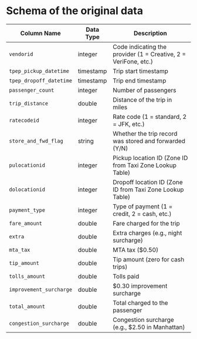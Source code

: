 # Schema of the original data
| Column Name             | Data Type | Description                                                     |
| ----------------------- | --------- | --------------------------------------------------------------- |
| `vendorid`              | integer   | Code indicating the provider (1 = Creative, 2 = VeriFone, etc.) |
| `tpep_pickup_datetime`  | timestamp | Trip start timestamp                                            |
| `tpep_dropoff_datetime` | timestamp | Trip end timestamp                                              |
| `passenger_count`       | integer   | Number of passengers                                            |
| `trip_distance`         | double    | Distance of the trip in miles                                   |
| `ratecodeid`            | integer   | Rate code (1 = standard, 2 = JFK, etc.)                         |
| `store_and_fwd_flag`    | string    | Whether the trip record was stored and forwarded (Y/N)          |
| `pulocationid`          | integer   | Pickup location ID (Zone ID from Taxi Zone Lookup Table)        |
| `dolocationid`          | integer   | Dropoff location ID (Zone ID from Taxi Zone Lookup Table)       |
| `payment_type`          | integer   | Type of payment (1 = credit, 2 = cash, etc.)                    |
| `fare_amount`           | double    | Fare charged for the trip                                       |
| `extra`                 | double    | Extra charges (e.g., night surcharge)                           |
| `mta_tax`               | double    | MTA tax (\$0.50)                                                |
| `tip_amount`            | double    | Tip amount (zero for cash trips)                                |
| `tolls_amount`          | double    | Tolls paid                                                      |
| `improvement_surcharge` | double    | \$0.30 improvement surcharge                                    |
| `total_amount`          | double    | Total charged to the passenger                                  |
| `congestion_surcharge`  | double    | Congestion surcharge (e.g., \$2.50 in Manhattan)                |
